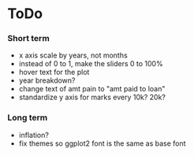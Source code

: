 # ToDo

### Short term
- x axis scale by years, not months
- instead of 0 to 1, make the sliders 0 to 100%
- hover text for the plot
- year breakdown?
- change text of amt pain to "amt paid to loan"
- standardize y axis for marks every 10k? 20k?

### Long term
- inflation?
- fix themes so ggplot2 font is the same as base font